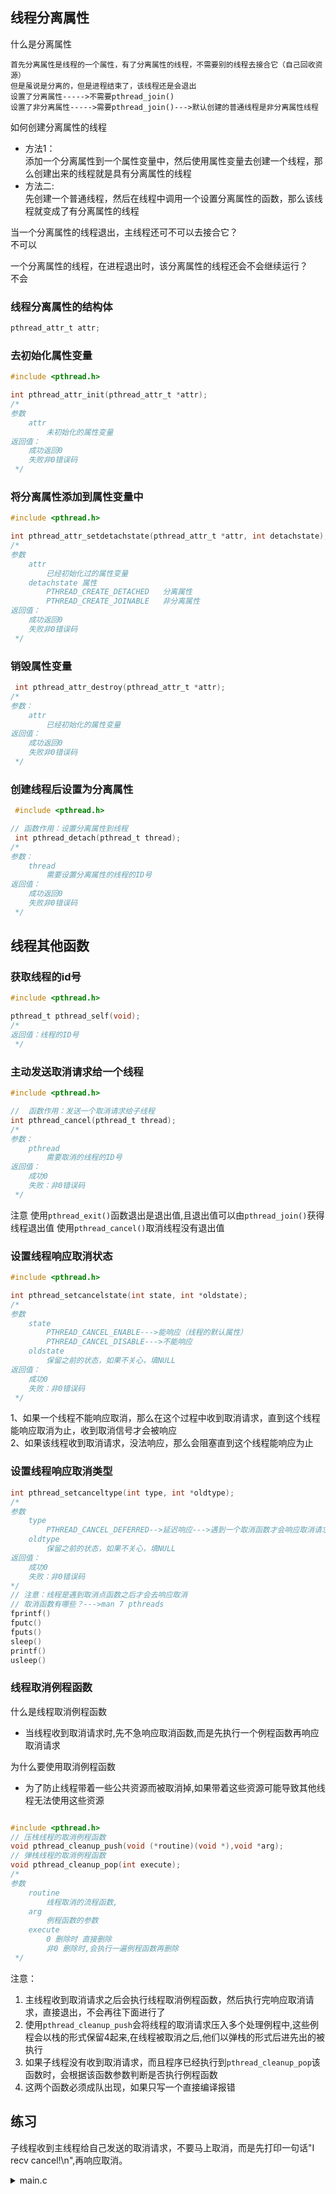 <!-- 2023年08月30日 -->
## 线程分离属性
什么是分离属性

    首先分离属性是线程的一个属性，有了分离属性的线程，不需要别的线程去接合它（自己回收资源）
    但是虽说是分离的，但是进程结束了，该线程还是会退出
    设置了分离属性----->不需要pthread_join()
    设置了非分离属性----->需要pthread_join()--->默认创建的普通线程是非分离属性线程

如何创建分离属性的线程
- 方法1：  
    添加一个分离属性到一个属性变量中，然后使用属性变量去创建一个线程，那么创建出来的线程就是具有分离属性的线程
- 方法二:  
    先创建一个普通线程，然后在线程中调用一个设置分离属性的函数，那么该线程就变成了有分离属性的线程

当一个分离属性的线程退出，主线程还可不可以去接合它？  
    不可以  

一个分离属性的线程，在进程退出时，该分离属性的线程还会不会继续运行？  
    不会
### 线程分离属性的结构体
```c
pthread_attr_t attr;
```
### 去初始化属性变量
```c
#include <pthread.h>

int pthread_attr_init(pthread_attr_t *attr);
/* 
参数
    attr
        未初始化的属性变量
返回值：
    成功返回0
    失败非0错误码
 */
```
### 将分离属性添加到属性变量中
```c
#include <pthread.h>

int pthread_attr_setdetachstate(pthread_attr_t *attr, int detachstate);
/* 
参数
    attr
        已经初始化过的属性变量
    detachstate 属性
        PTHREAD_CREATE_DETACHED   分离属性          
        PTHREAD_CREATE_JOINABLE   非分离属性    
返回值：
    成功返回0
    失败非0错误码
 */
```
### 销毁属性变量
```c
 int pthread_attr_destroy(pthread_attr_t *attr);
/* 
参数：
    attr
        已经初始化的属性变量
返回值：
    成功返回0
    失败非0错误码
 */
```
### 创建线程后设置为分离属性
```c
 #include <pthread.h>

// 函数作用：设置分离属性到线程
 int pthread_detach(pthread_t thread);
/* 
参数：
    thread
        需要设置分离属性的线程的ID号
返回值：
    成功返回0
    失败非0错误码
 */
```
## 线程其他函数
### 获取线程的id号
```c
#include <pthread.h>

pthread_t pthread_self(void);
/* 
返回值：线程的ID号
 */
```
### 主动发送取消请求给一个线程
```c
#include <pthread.h>

//  函数作用：发送一个取消请求给子线程
int pthread_cancel(pthread_t thread);
/* 
参数：
    pthread
        需要取消的线程的ID号
返回值：
    成功0
    失败：非0错误码
 */
```

注意
    使用`pthread_exit()`函数退出是退出值,且退出值可以由`pthread_join()`获得线程退出值
    使用`pthread_cancel()`取消线程没有退出值
### 设置线程响应取消状态
```c
#include <pthread.h>

int pthread_setcancelstate(int state, int *oldstate);
/* 
参数
    state
        PTHREAD_CANCEL_ENABLE--->能响应（线程的默认属性）
        PTHREAD_CANCEL_DISABLE--->不能响应
    oldstate    
        保留之前的状态，如果不关心，填NULL
返回值：
    成功0
    失败：非0错误码                               
 */

```
1、如果一个线程不能响应取消，那么在这个过程中收到取消请求，直到这个线程能响应取消为止，收到取消信号才会被响应  
2、如果该线程收到取消请求，没法响应，那么会阻塞直到这个线程能响应为止
### 设置线程响应取消类型
```c
int pthread_setcanceltype(int type, int *oldtype);
/* 
参数
    type
        PTHREAD_CANCEL_DEFERRED-->延迟响应--->遇到一个取消函数才会响应取消请求-->线程默认属性
    oldtype
        保留之前的状态，如果不关心，填NULL
返回值：
    成功0
    失败：非0错误码  
*/
// 注意：线程是遇到取消点函数之后才会去响应取消
// 取消函数有哪些？--->man 7 pthreads
fprintf()
fputc()
fputs()
sleep()
printf()
usleep() 
```
### 线程取消例程函数
什么是线程取消例程函数  
- 当线程收到取消请求时,先不急响应取消函数,而是先执行一个例程函数再响应取消请求    

为什么要使用取消例程函数  
- 为了防止线程带着一些公共资源而被取消掉,如果带着这些资源可能导致其他线程无法使用这些资源


```c

#include <pthread.h>
// 压栈线程的取消例程函数
void pthread_cleanup_push(void (*routine)(void *),void *arg);
// 弹栈线程的取消例程函数
void pthread_cleanup_pop(int execute);
/* 
参数
    routine
        线程取消的流程函数,
    arg 
        例程函数的参数
    execute
        0 删除时 直接删除
        非0 删除时,会执行一遍例程函数再删除
 */
```
注意：
1. 主线程收到取消请求之后会执行线程取消例程函数，然后执行完响应取消请求，直接退出，不会再往下面进行了
2. 使用`pthread_cleanup_push`会将线程的取消请求压入多个处理例程中,这些例程会以栈的形式保留4起来,在线程被取消之后,他们以弹栈的形式后进先出的被执行
3. 如果子线程没有收到取消请求，而且程序已经执行到`pthread_cleanup_pop`该函数时，会根据该函数参数判断是否执行例程函数
4. 这两个函数必须成队出现，如果只写一个直接编译报错

## 练习
子线程收到主线程给自己发送的取消请求，不要马上取消，而是先打印一句话"I recv cancel!\n",再响应取消。

<details>
  <summary>main.c</summary>

```c
#include <stdio.h>
#include <stdlib.h>
#include <string.h>
#include <pthread.h>
#include <sys/types.h>
#include <sys/ipc.h>
#include <sys/sem.h>
// 再见的响应函数
void routine(void*);
// 发送进程
void *sendMessage(void *);
// 接收进程
void *getMessage(void *);
// 发送和接收函数
void sendGetMessage(void);

char message[1024] = "";

int main(int argc, char **argv, char **envp)
{
   // 创建发送和接收线程的函数
   sendGetMessage();
   return 0;
}

// 发送和接收函数
void sendGetMessage(void)
{
   // 创建key
   key_t key = ftok(".", 11);
   // 根据key值创建信号量id号
   int sig = semget(key, 2, IPC_CREAT | 0666); // 0-空间  1-数据
   // 初始化信号量
   semctl(sig, 0, SETVAL, 1);
   semctl(sig, 1, SETVAL, 0);
   // 创建两个线程
   pthread_t send, get;
   pthread_create(&send, NULL, sendMessage, &sig);
   pthread_create(&get, NULL, getMessage, &sig);

   // 判断发送线程是否退出
   pthread_join(send,NULL);

   pthread_cancel(get);
   pthread_join(get,NULL);

   semctl(sig, 0, IPC_RMID);
   semctl(sig, 1, IPC_RMID);
}
// 发送进程
void *sendMessage(void *arr)
{
   // 定义pv操作
   struct sembuf sem_p = {0, -1, 0};
   struct sembuf sem_v = {1, 1, 0};
   while (1)
   {

      fgets(message, sizeof(message) - 1, stdin);
      // 信号量的p操作
      semop(*(int *)arr, &sem_p, 1);
      if (0==strncmp(message, "exit", 4))
      {
         pthread_exit(NULL);
      }
      // 信号量的v操作
      semop(*(int *)arr, &sem_v, 1);
   }
}
// 接收进程
void *getMessage(void *arr)
{
   pthread_setcancelstate(PTHREAD_CANCEL_ENABLE,NULL);
   pthread_setcanceltype(PTHREAD_CANCEL_DEFERRED,NULL);
   pthread_cleanup_push(routine,NULL);
   // 定义pv操作
   struct sembuf sem_p = {1, -1, 0};
   struct sembuf sem_v = {0, 1, 0};
   while (1)
   {
      // 信号量的p操作
      semop(*(int *)arr, &sem_p, 1);
   // 设置取消点
      printf("other pthread send :%s", message);
      // 信号量的v操作
      semop(*(int *)arr, &sem_v, 1);
   }
   pthread_cleanup_pop(0);
}
// 再见的响应函数
void routine(void*)
{
   printf("I recv cancel!\n");
   return;
}
```
</details>